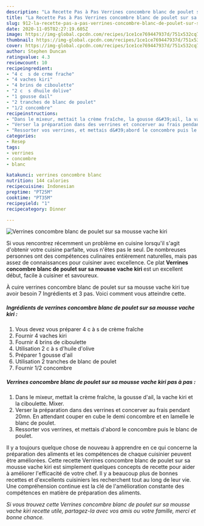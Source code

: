```yaml
---
description: "La Recette Pas à Pas Verrines concombre blanc de poulet sur sa mousse vache kiri"
title: "La Recette Pas à Pas Verrines concombre blanc de poulet sur sa mousse vache kiri"
slug: 912-la-recette-pas-a-pas-verrines-concombre-blanc-de-poulet-sur-sa-mousse-vache-kiri
date: 2020-11-05T02:27:19.605Z
image: https://img-global.cpcdn.com/recipes/1ce1ce769447937d/751x532cq70/verrines-concombre-blanc-de-poulet-sur-sa-mousse-vache-kiri-photo-principale-de-la-recette.jpg
thumbnail: https://img-global.cpcdn.com/recipes/1ce1ce769447937d/751x532cq70/verrines-concombre-blanc-de-poulet-sur-sa-mousse-vache-kiri-photo-principale-de-la-recette.jpg
cover: https://img-global.cpcdn.com/recipes/1ce1ce769447937d/751x532cq70/verrines-concombre-blanc-de-poulet-sur-sa-mousse-vache-kiri-photo-principale-de-la-recette.jpg
author: Stephen Duncan
ratingvalue: 4.3
reviewcount: 10
recipeingredient:
- "4 c  s de crme frache"
- "4 vaches kiri"
- "4 brins de ciboulette"
- "2 c  s dhuile dolive"
- "1 gousse dail"
- "2 tranches de blanc de poulet"
- "1/2 concombre"
recipeinstructions:
- "Dans le mixeur, mettait la crème fraîche, la gousse d&#39;ail, la vache kiri et la ciboulette. Mixer."
- "Verser la préparation dans des verrines et concerver au frais pendant 20mn. En attendant couper en cube le demi concombre et en lamelle le blanc de poulet."
- "Ressorter vos verrines, et mettais d&#39;abord le concombre puis le blanc de poulet."
categories:
- Resep
tags:
- verrines
- concombre
- blanc

katakunci: verrines concombre blanc 
nutrition: 144 calories
recipecuisine: Indonesian
preptime: "PT25M"
cooktime: "PT35M"
recipeyield: "1"
recipecategory: Dinner

---
```



![Verrines concombre blanc de poulet sur sa mousse vache kiri](https://img-global.cpcdn.com/recipes/1ce1ce769447937d/751x532cq70/verrines-concombre-blanc-de-poulet-sur-sa-mousse-vache-kiri-photo-principale-de-la-recette.jpg)

Si vous rencontrez récemment un problème en cuisine lorsqu'il s'agit d'obtenir votre cuisine parfaite, vous n'êtes pas le seul. De nombreuses personnes ont des compétences culinaires entièrement naturelles, mais pas assez de connaissances pour cuisiner avec excellence. Ce plat <strong> Verrines concombre blanc de poulet sur sa mousse vache kiri </strong> est un excellent début, facile à cuisiner et savoureux.

<!--inarticleads1-->

À cuire verrines concombre blanc de poulet sur sa mousse vache kiri tue avoir besoin 7 Ingrédients et 3 pas. Voici comment vous atteindre cette.

##### Ingrédients de verrines concombre blanc de poulet sur sa mousse vache kiri :

1. Vous devez vous préparer 4 c à s de crème fraîche
1. Fournir 4 vaches kiri
1. Fournir 4 brins de ciboulette
1. Utilisation 2 c à s d&#39;huile d&#39;olive
1. Préparer 1 gousse d&#39;ail
1. Utilisation 2 tranches de blanc de poulet
1. Fournir 1/2 concombre




<!--inarticleads2-->

##### Verrines concombre blanc de poulet sur sa mousse vache kiri pas à pas :

1. Dans le mixeur, mettait la crème fraîche, la gousse d&#39;ail, la vache kiri et la ciboulette. Mixer.
1. Verser la préparation dans des verrines et concerver au frais pendant 20mn. En attendant couper en cube le demi concombre et en lamelle le blanc de poulet.
1. Ressorter vos verrines, et mettais d&#39;abord le concombre puis le blanc de poulet.




<!--inarticleads1-->

<p>
Il y a toujours quelque chose de nouveau à apprendre en ce qui concerne la préparation des aliments et les compétences de chaque cuisinier peuvent être améliorées. Cette recette Verrines concombre blanc de poulet sur sa mousse vache kiri est simplement quelques concepts de recette pour aider à améliorer l'efficacité de votre chef. Il y a beaucoup plus de bonnes recettes et d'excellents cuisiniers les recherchent tout au long de leur vie. Une compréhension continue est la clé de l'amélioration constante des compétences en matière de préparation des aliments.
</p>

<p>
<i>Si vous trouvez cette Verrines concombre blanc de poulet sur sa mousse vache kiri recette utile, partagez-la avec vos amis ou votre famille, merci et bonne chance.</i>
</p>

